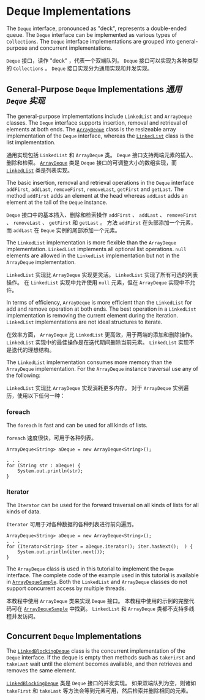 # Deque Implementations


The `Deque` interface, pronounced as "deck", represents a double-ended queue. 
The `Deque` interface can be implemented as various types of `Collections`. 
The `Deque` interface implementations are grouped into general-purpose and concurrent implementations.


`Deque` 接口，读作 "deck" ，代表一个双端队列。
`Deque` 接口可以实现为各种类型的 `Collections` 。
`Deque` 接口实现分为通用实现和并发实现。


## General-Purpose `Deque` Implementations _通用 `Deque` 实现_


The general-purpose implementations include `LinkedList` and `ArrayDeque` classes. 
The `Deque` interface supports insertion, removal and retrieval of elements at both ends. 
The [`ArrayDeque`](https://docs.oracle.com/javase/8/docs/api/java/util/ArrayDeque.html) class is the resizeable array implementation of the `Deque` interface, whereas the [`LinkedList`](https://docs.oracle.com/javase/8/docs/api/java/util/LinkedList.html) class is the list implementation.


通用实现包括 `LinkedList` 和 `ArrayDeque` 类。
`Deque` 接口支持两端元素的插入、删除和检索。
[`ArrayDeque`](https://docs.oracle.com/javase/8/docs/api/java/util/ArrayDeque.html) 类是 `Deque` 接口的可调整大小的数组实现，而 [`LinkedList`](https://docs.oracle.com/javase/8/docs/api/java/util/LinkedList.html) 类是列表实现。


The basic insertion, removal and retrieval operations in the `Deque` interface `addFirst`, `addLast`, `removeFirst`, `removeLast`, `getFirst` and `getLast`. 
The method `addFirst` adds an element at the head whereas `addLast` adds an element at the tail of the `Deque` instance.


`Deque` 接口中的基本插入、删除和检索操作 `addFirst` 、 `addLast` 、 `removeFirst` 、 `removeLast` 、 `getFirst` 和 `getLast` 。
方法 `addFirst` 在头部添加一个元素，而 `addLast` 在 `Deque` 实例的尾部添加一个元素。


The `LinkedList` implementation is more flexible than the `ArrayDeque` implementation. 
`LinkedList` implements all optional list operations. 
`null` elements are allowed in the `LinkedList` implementation but not in the `ArrayDeque` implementation.


`LinkedList` 实现比 `ArrayDeque` 实现更灵活。
`LinkedList` 实现了所有可选的列表操作。
在 `LinkedList` 实现中允许使用 `null` 元素，但在 `ArrayDeque` 实现中不允许。


In terms of efficiency, `ArrayDeque` is more efficient than the `LinkedList` for add and remove operation at both ends. 
The best operation in a `LinkedList` implementation is removing the current element during the iteration. 
`LinkedList` implementations are not ideal structures to iterate.


在效率方面， `ArrayDeque` 比 `LinkedList` 更高效，用于两端的添加和删除操作。
`LinkedList` 实现中的最佳操作是在迭代期间删除当前元素。
`LinkedList` 实现不是迭代的理想结构。


The `LinkedList` implementation consumes more memory than the `ArrayDeque` implementation. 
For the `ArrayDeque` instance traversal use any of the following:


`LinkedList` 实现比 `ArrayDeque` 实现消耗更多内存。
对于 `ArrayDeque` 实例遍历，使用以下任何一种：


### foreach


The `foreach` is fast and can be used for all kinds of lists.


`foreach` 速度很快，可用于各种列表。


```text
ArrayDeque<String> aDeque = new ArrayDeque<String>();

. . .
for (String str : aDeque) {
    System.out.println(str);
}
```


### Iterator


The `Iterator` can be used for the forward traversal on all kinds of lists for all kinds of data.


`Iterator` 可用于对各种数据的各种列表进行前向遍历。


```text
ArrayDeque<String> aDeque = new ArrayDeque<String>();
. . .
for (Iterator<String> iter = aDeque.iterator(); iter.hasNext();  ) {
    System.out.println(iter.next());
}
```


The `ArrayDeque` class is used in this tutorial to implement the `Deque` interface. 
The complete code of the example used in this tutorial is available in [`ArrayDequeSample`](https://docs.oracle.com/javase/tutorial/collections/interfaces/examples/ArrayDequeSample.java). 
Both the `LinkedList` and `ArrayDeque` classes do not support concurrent access by multiple threads.


本教程中使用 `ArrayDeque` 类来实现 `Deque` 接口。
本教程中使用的示例的完整代码可在 [`ArrayDequeSample`](./examples/ArrayDequeSample.java) 中找到。
`LinkedList` 和 `ArrayDeque` 类都不支持多线程并发访问。


## Concurrent `Deque` Implementations


The [`LinkedBlockingDeque`](https://docs.oracle.com/javase/8/docs/api/java/util/concurrent/LinkedBlockingDeque.html) class is the concurrent implementation of the `Deque` interface. 
If the deque is empty then methods such as `takeFirst` and `takeLast` wait until the element becomes available, and then retrieves and removes the same element. 


[`LinkedBlockingDeque`](https://docs.oracle.com/javase/8/docs/api/java/util/concurrent/LinkedBlockingDeque.html) 类是 `Deque` 接口的并发实现。
如果双端队列为空，则诸如 `takeFirst` 和 `takeLast` 等方法会等到元素可用，然后检索并删除相同的元素。
